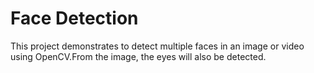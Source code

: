 # Face Detection

This project demonstrates to detect multiple faces in an image or video using OpenCV.From the image, the eyes will also be detected.

